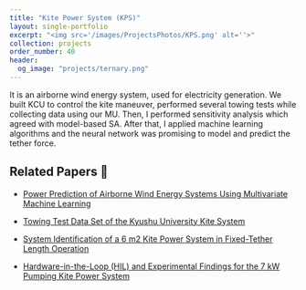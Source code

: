 ```yaml
---
title: "Kite Power System (KPS)"
layout: single-portfolio
excerpt: "<img src='/images/ProjectsPhotos/KPS.png' alt=''>"
collection: projects
order_number: 40
header: 
  og_image: "projects/ternary.png"
---
```


It is an airborne wind energy system, used for electricity generation. We built KCU to control the kite maneuver, performed several towing tests while collecting data using our MU. Then, I performed sensitivity analysis which agreed with model-based SA. After that, I applied machine learning algorithms and the neural network was promising to model and predict the tether force.


Related Papers 📃
----
* [Power Prediction of Airborne Wind Energy Systems Using Multivariate Machine Learning](https://www.mdpi.com/1996-1073/13/9/2367)

* [Towing Test Data Set of the Kyushu University Kite System](https://www.mdpi.com/2306-5729/5/3/69)

* [System Identification of a 6 m2 Kite Power System in Fixed-Tether Length Operation](https://kyushu-u.pure.elsevier.com/en/publications/system-identification-of-a-6-msup2sup-kite-power-system-in-fixed-)

* [Hardware-in-the-Loop (HIL) and Experimental Findings for the 7 kW Pumping Kite Power System](https://arc.aiaa.org/doi/abs/10.2514/6.2020-1244)

